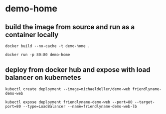 # demo-home

## build the image from source and run as a container locally

``docker build --no-cache -t demo-home .``

``docker run -p 80:80 demo-home``

## deploy from docker hub and expose with load balancer on kubernetes

``kubectl create deployment --image=michaeldeller/demo-web friendlyname-demo-web``

``kubectl expose deployment friendlyname-demo-web --port=80 --target-port=80 --type=LoadBalancer --name=friendlyname-demo-web-lb``